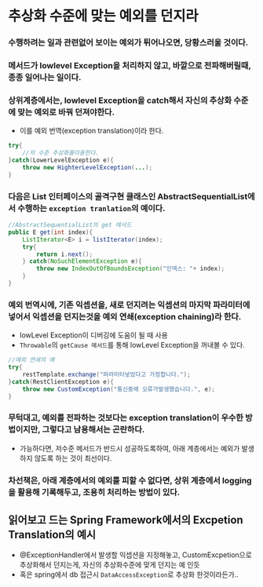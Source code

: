 # 추상화 수준에 맞는 예외를 던지라

### 수행하려는 일과 관련없어 보이는 예외가 튀어나오면, 당황스러울 것이다.
### 메서드가 lowlevel Exception을 처리하지 않고, 바깥으로 전파해버릴때, 종종 일어나는 일이다.

### 상위계층에서는, lowlevel Exception을 catch해서 자신의 추상화 수준에 맞는 예외로 바꿔 던져야한다.
+ 이를 예외 번역(exception translation)이라 한다.

```java
try{
    //저 수준 추상화를이용한다.    
}catch(LowerLevelException e){
    throw new HighterLevelException(...);    
}
```

### 다음은 List 인터페이스의 골격구현 클래스인 AbstractSequentialList에서 수행하는 `exception tranlation`의 예이다.
```java
//AbstractSequentialList의 get 메서드
public E get(int index){
    ListIterator<E> i = listIterator(index);
    try{
        return i.next();    
    } catch(NoSuchElementException e){
        throw new IndexOutOfBoundsException("인덱스: "+ index);    
    }
}
```

### 예외 번역시에, 기존 익셉션을, 새로 던지려는 익셉션의 마지막 파라미터에 넣어서 익셉션을 던지는것을 예외 연쇄(exception chaining)라 한다.
+ lowLevel Exception이 디버깅에 도움이 될 때 사용
+ `Throwable`의 `getCause 메서드`를 통해 lowLevel Exception을 꺼내볼 수 있다.
```java
//예외 연쇄의 예
try{
    restTemplate.exchange("파라미터넣었다고 가정합니다.");    
}catch(RestClientException e){
    throw new CustomException("통신중에 오류가발생했습니다.", e);
}
```

### 무턱대고, 예외를 전파하는 것보다는 exception translation이 우수한 방법이지만, 그렇다고 남용해서는 곤란하다.
+ 가능하다면, 저수준 메서드가 반드시 성공하도록하여, 아래 계층에서는 예외가 발생하지 않도록 하는 것이 최선이다.

### 차선책은, 아래 계층에서의 예외를 피할 수 없다면, 상위 계층에서 logging을 활용해 기록해두고, 조용히 처리하는 방법이 있다.

## 읽어보고 드는 Spring Framework에서의 Excpetion Translation의 예시
+ @ExceptionHandler에서 발생할 익셉션을 지정해놓고, CustomExcpetion으로 추상화해서 던지는게, 자신의 추상화수준에 맞게 던지는 예 인듯
+ 혹은 spring에서 db 접근시 `DataAccessException`로 추상화 한것이라든가.. 